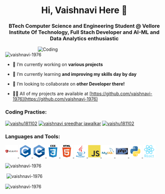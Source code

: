 
<h1 align="center">Hi, Vaishnavi Here 👋</h1>
<h3 align="center">BTech Computer Science and Engineering Student @ Vellore Institute Of Technology, Full Stach Developer and AI-ML and Data Analytics enthusiastic</h3>
<img align="right" alt="Coding" width="400" src="https://miro.medium.com/max/1400/1*qdAW1TjCN57h1lbuuzvchg.gif">


<p align="left"> <img src="https://komarev.com/ghpvc/?username=vaishnavi-1976&label=Profile%20views&color=0e75b6&style=flat" alt="vaishnavi-1976" /> </p>

- 🔭 I’m currently working on **various projects**

- 🌱 I’m currently learning **and improving my skills day by day**

- 👯 I’m looking to collaborate on **other Developer there!**

- 👨‍💻 All of my projects are available at [https://github.com/vaishnavi-1976](https://github.com/vaishnavi-1976)

<h3 align="left">Coding Practise:</h3>
<p align="left">
<a href="https://www.codechef.com/users/vaishu181102" target="blank"><img align="center" src="https://cdn.jsdelivr.net/npm/simple-icons@3.1.0/icons/codechef.svg" alt="vaishu181102" height="30" width="40" /></a>
<a href="https://www.hackerrank.com/vaishnavi sreedhar jawalkar" target="blank"><img align="center" src="https://raw.githubusercontent.com/rahuldkjain/github-profile-readme-generator/master/src/images/icons/Social/hackerrank.svg" alt="vaishnavi sreedhar jawalkar" height="30" width="40" /></a>
<a href="https://www.leetcode.com/vaishu181102" target="blank"><img align="center" src="https://raw.githubusercontent.com/rahuldkjain/github-profile-readme-generator/master/src/images/icons/Social/leet-code.svg" alt="vaishu181102" height="30" width="40" /></a>
</p>

<h3 align="left">Languages and Tools:</h3>
<p align="left"> <a href="https://angular.io" target="_blank" rel="noreferrer"> <img src="https://raw.githubusercontent.com/devicons/devicon/master/icons/angularjs/angularjs-original-wordmark.svg" alt="angularjs" width="40" height="40"/> </a> <a href="https://www.cprogramming.com/" target="_blank" rel="noreferrer"> <img src="https://raw.githubusercontent.com/devicons/devicon/master/icons/c/c-original.svg" alt="c" width="40" height="40"/> </a> <a href="https://www.w3schools.com/cpp/" target="_blank" rel="noreferrer"> <img src="https://raw.githubusercontent.com/devicons/devicon/master/icons/cplusplus/cplusplus-original.svg" alt="cplusplus" width="40" height="40"/> </a> <a href="https://www.w3schools.com/css/" target="_blank" rel="noreferrer"> <img src="https://raw.githubusercontent.com/devicons/devicon/master/icons/css3/css3-original-wordmark.svg" alt="css3" width="40" height="40"/> </a> <a href="https://www.w3.org/html/" target="_blank" rel="noreferrer"> <img src="https://raw.githubusercontent.com/devicons/devicon/master/icons/html5/html5-original-wordmark.svg" alt="html5" width="40" height="40"/> </a> <a href="https://www.java.com" target="_blank" rel="noreferrer"> <img src="https://raw.githubusercontent.com/devicons/devicon/master/icons/java/java-original.svg" alt="java" width="40" height="40"/> </a> <a href="https://developer.mozilla.org/en-US/docs/Web/JavaScript" target="_blank" rel="noreferrer"> <img src="https://raw.githubusercontent.com/devicons/devicon/master/icons/javascript/javascript-original.svg" alt="javascript" width="40" height="40"/> </a> <a href="https://www.mysql.com/" target="_blank" rel="noreferrer"> <img src="https://raw.githubusercontent.com/devicons/devicon/master/icons/mysql/mysql-original-wordmark.svg" alt="mysql" width="40" height="40"/> </a> <a href="https://www.php.net" target="_blank" rel="noreferrer"> <img src="https://raw.githubusercontent.com/devicons/devicon/master/icons/php/php-original.svg" alt="php" width="40" height="40"/> </a> <a href="https://www.python.org" target="_blank" rel="noreferrer"> <img src="https://raw.githubusercontent.com/devicons/devicon/master/icons/python/python-original.svg" alt="python" width="40" height="40"/> </a> <a href="https://reactjs.org/" target="_blank" rel="noreferrer"> <img src="https://raw.githubusercontent.com/devicons/devicon/master/icons/react/react-original-wordmark.svg" alt="react" width="40" height="40"/> </a> </p>

<p><img align="center" src="https://github-readme-stats.vercel.app/api/top-langs?username=vaishnavi-1976&show_icons=true&locale=en&layout=compact" alt="vaishnavi-1976" /></p>

<p>&nbsp;<img align="center" src="https://github-readme-stats.vercel.app/api?username=vaishnavi-1976&show_icons=true&locale=en" alt="vaishnavi-1976" /></p>

<p><img align="center" src="https://github-readme-streak-stats.herokuapp.com/?user=vaishnavi-1976&" alt="vaishnavi-1976" /></p>

